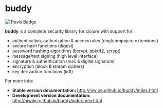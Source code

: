 # buddy

[![Travis Badge](https://travis-ci.org/niwibe/buddy.png?branch=master)](https://travis-ci.org/niwibe/buddy "Travis Badge")

**buddy** is a complete security library for clojure with support for:

- authentication, authorization & access rules (ring/compojure extensions)
- secure hash functions (digest)
- password hashing algorithms (bcrypt, pbkdf2, scrypt)
- message/text signing (high level interface)
- signature & authentication (mac & digital signature)
- encryption (block & stream ciphers)
- key derivartion functions (kdf)

For more info:

- **Stable version documentation:** http://niwibe.github.io/buddy/index.html
- **Development version documentation:** http://niwibe.github.io/buddy/index-dev.html



